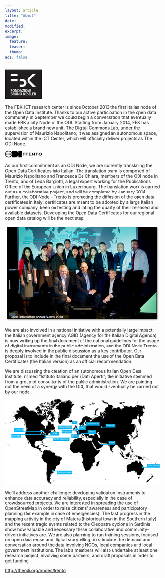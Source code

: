```yaml
---
layout: article
title: "About"
date: 
modified:
excerpt:
image:
  feature:
  teaser:
  thumb:
ads: false
---
```

![logo FBK](../images/logo_fbk_black_120.png)

The FBK-ICT research center is since October 2013 the first Italian node of the Open Data Institute. Thanks to our active participation in the open data community, in September we could begin a conversation that eventually made FBK a city Node of the ODI. Starting from January 2014, FBK has established a brand new unit, The Digital Commons Lab, under the supervision of Maurizio Napolitano; it was assigned an autonomous space, located within the ICT Center, which will officially deliver projects as The ODI Node.

![logo ODI node Trento](../images/logo.png)

As our first commitment as an ODI Node, we are currently translating the Open Data Certificates into Italian. The translation team is composed of Maurizio Napolitano and Francesca De Chiara, members of the ODI node in Trento, and of Leda Bargiotti, a legal expert working for the Publications Office of the European Union in Luxembourg. The translation work is carried out as a collaborative project, and will be completed by January 2014. Further, the ODI Node - Trento is promoting the diffusion of the open data certificates in Italy: certificates are meant to be adopted by a large Italian power company, keen on testing and rating the quality of their released and available datasets. Developing the Open Data Certificates for our regional open data catalog will be the next step.

![odi network](../images/odi_network.png)

We are also involved in a national initiative with a potentially large impact: the Italian government agency AGID (Agency for the Italian Digital Agenda) is now writing up the final document of the national guidelines for the usage of digital instruments in the public administration, and the ODI Node Trento is deeply involved in the public discussion as a key contributor. Our proposal is to include in the final document the use of the Open Data Certificates (the Italian version) as an official recommendation.

We are discussing the creation of an autonomous Italian Open Data Institute, named “Istituto Italiano per i Dati Aperti”; the initiative stemmed from a group of consultants of the public administration. We are pointing out the need of a synergy with the ODI, that would eventually be carried out by our node.

![ODI Nodes map](../images/nodes-map.png)

We’ll address another challenge: developing validation instruments to enhance data accuracy and reliability, especially in the case of crowdsourced projects. We are interested in spreading the use of OpenStreetMap in order to raise citizens’ awareness and participatory planning (for example in case of emergencies). The fast progress in the mapping activity in the city of Matera (historical town in the Southern Italy) and the recent tragic events related to the Cleopatra cyclone in Sardinia show how valuable and necessary these collaborative and community-driven initiatives are. We are also planning to run training sessions, focused on open data reuse and digital storytelling; to stimulate the demand and conversation around the data involving NGOs, local companies and local government institutions. The lab’s members will also undertake at least one research project, involving some partners, and draft proposals in order to get funding.

http://theodi.org/nodes/trento 
